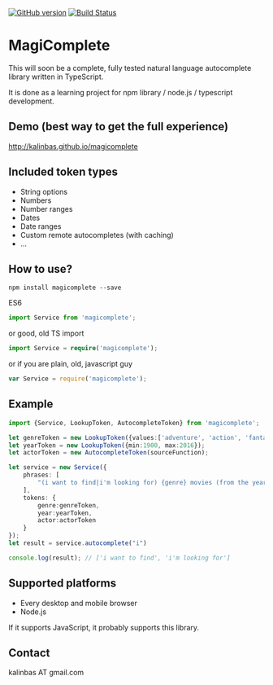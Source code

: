 [![GitHub version](https://badge.fury.io/gh/kalinbas%2Fmagicomplete.svg)](https://badge.fury.io/gh/kalinbas%2Fmagicomplete)
[![Build Status](https://travis-ci.org/kalinbas/magicomplete.svg?branch=master)](https://travis-ci.org/kalinbas/magicomplete)

MagiComplete
====================
This will soon be a complete, fully tested natural language autocomplete library written in TypeScript.

It is done as a learning project for npm library / node.js / typescript development.

Demo (best way to get the full experience)
---------------------
http://kalinbas.github.io/magicomplete


Included token types
---------------------

- String options
- Numbers
- Number ranges
- Dates
- Date ranges
- Custom remote autocompletes (with caching)
- ...


How to use?
--------------------

`npm install magicomplete --save`

ES6
```typescript
import Service from 'magicomplete';
```
or good, old TS import
```typescript
import Service = require('magicomplete');
```
or if you are plain, old, javascript guy
```js
var Service = require('magicomplete');
```

Example
--------------------
```typescript
import {Service, LookupToken, AutocompleteToken} from 'magicomplete';

let genreToken = new LookupToken({values:['adventure', 'action', 'fantasy']});
let yearToken = new LookupToken({min:1900, max:2016});
let actorToken = new AutocompleteToken(sourceFunction);

let service = new Service({
	phrases: [
		"(i want to find|i'm looking for) {genre} movies (from the year {year}|with {actor}|ordered by (asc|desc)){0,3}"
	],
	tokens: {
		genre:genreToken,
		year:yearToken,
		actor:actorToken
	}
}); 
let result = service.autocomplete("i")

console.log(result); // ['i want to find', 'i'm looking for']
```

Supported platforms
--------------------

- Every desktop and mobile browser
- Node.js

If it supports JavaScript, it probably supports this library.

Contact
--------------------

kalinbas AT gmail.com 
